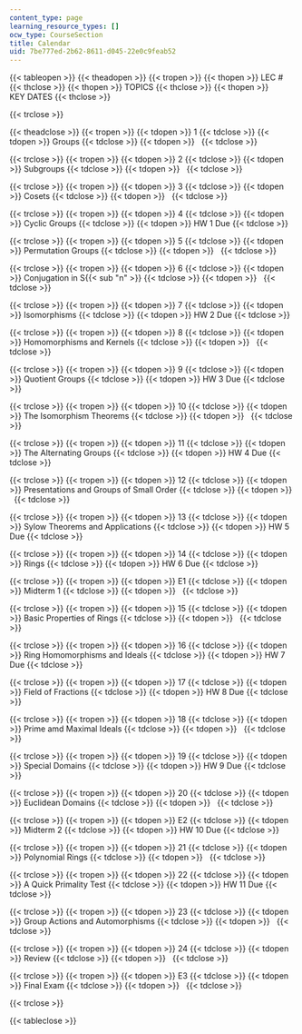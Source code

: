 ```yaml
---
content_type: page
learning_resource_types: []
ocw_type: CourseSection
title: Calendar
uid: 7be777ed-2b62-8611-d045-22e0c9feab52
---
```


{{< tableopen >}}
{{< theadopen >}}
{{< tropen >}}
{{< thopen >}}
LEC #
{{< thclose >}}
{{< thopen >}}
TOPICS
{{< thclose >}}
{{< thopen >}}
KEY DATES
{{< thclose >}}

{{< trclose >}}

{{< theadclose >}}
{{< tropen >}}
{{< tdopen >}}
1
{{< tdclose >}}
{{< tdopen >}}
Groups
{{< tdclose >}}
{{< tdopen >}}
 
{{< tdclose >}}

{{< trclose >}}
{{< tropen >}}
{{< tdopen >}}
2
{{< tdclose >}}
{{< tdopen >}}
Subgroups
{{< tdclose >}}
{{< tdopen >}}
 
{{< tdclose >}}

{{< trclose >}}
{{< tropen >}}
{{< tdopen >}}
3
{{< tdclose >}}
{{< tdopen >}}
Cosets
{{< tdclose >}}
{{< tdopen >}}
 
{{< tdclose >}}

{{< trclose >}}
{{< tropen >}}
{{< tdopen >}}
4
{{< tdclose >}}
{{< tdopen >}}
Cyclic Groups
{{< tdclose >}}
{{< tdopen >}}
HW 1 Due
{{< tdclose >}}

{{< trclose >}}
{{< tropen >}}
{{< tdopen >}}
5
{{< tdclose >}}
{{< tdopen >}}
Permutation Groups
{{< tdclose >}}
{{< tdopen >}}
 
{{< tdclose >}}

{{< trclose >}}
{{< tropen >}}
{{< tdopen >}}
6
{{< tdclose >}}
{{< tdopen >}}
Conjugation in S{{< sub "n" >}}
{{< tdclose >}}
{{< tdopen >}}
 
{{< tdclose >}}

{{< trclose >}}
{{< tropen >}}
{{< tdopen >}}
7
{{< tdclose >}}
{{< tdopen >}}
Isomorphisms
{{< tdclose >}}
{{< tdopen >}}
HW 2 Due
{{< tdclose >}}

{{< trclose >}}
{{< tropen >}}
{{< tdopen >}}
8
{{< tdclose >}}
{{< tdopen >}}
Homomorphisms and Kernels
{{< tdclose >}}
{{< tdopen >}}
 
{{< tdclose >}}

{{< trclose >}}
{{< tropen >}}
{{< tdopen >}}
9
{{< tdclose >}}
{{< tdopen >}}
Quotient Groups
{{< tdclose >}}
{{< tdopen >}}
HW 3 Due
{{< tdclose >}}

{{< trclose >}}
{{< tropen >}}
{{< tdopen >}}
10
{{< tdclose >}}
{{< tdopen >}}
The Isomorphism Theorems
{{< tdclose >}}
{{< tdopen >}}
 
{{< tdclose >}}

{{< trclose >}}
{{< tropen >}}
{{< tdopen >}}
11
{{< tdclose >}}
{{< tdopen >}}
The Alternating Groups
{{< tdclose >}}
{{< tdopen >}}
HW 4 Due
{{< tdclose >}}

{{< trclose >}}
{{< tropen >}}
{{< tdopen >}}
12
{{< tdclose >}}
{{< tdopen >}}
Presentations and Groups of Small Order
{{< tdclose >}}
{{< tdopen >}}
 
{{< tdclose >}}

{{< trclose >}}
{{< tropen >}}
{{< tdopen >}}
13
{{< tdclose >}}
{{< tdopen >}}
Sylow Theorems and Applications
{{< tdclose >}}
{{< tdopen >}}
HW 5 Due
{{< tdclose >}}

{{< trclose >}}
{{< tropen >}}
{{< tdopen >}}
14
{{< tdclose >}}
{{< tdopen >}}
Rings
{{< tdclose >}}
{{< tdopen >}}
HW 6 Due
{{< tdclose >}}

{{< trclose >}}
{{< tropen >}}
{{< tdopen >}}
E1
{{< tdclose >}}
{{< tdopen >}}
Midterm 1
{{< tdclose >}}
{{< tdopen >}}
 
{{< tdclose >}}

{{< trclose >}}
{{< tropen >}}
{{< tdopen >}}
15
{{< tdclose >}}
{{< tdopen >}}
Basic Properties of Rings
{{< tdclose >}}
{{< tdopen >}}
 
{{< tdclose >}}

{{< trclose >}}
{{< tropen >}}
{{< tdopen >}}
16
{{< tdclose >}}
{{< tdopen >}}
Ring Homomorphisms and Ideals
{{< tdclose >}}
{{< tdopen >}}
HW 7 Due
{{< tdclose >}}

{{< trclose >}}
{{< tropen >}}
{{< tdopen >}}
17
{{< tdclose >}}
{{< tdopen >}}
Field of Fractions
{{< tdclose >}}
{{< tdopen >}}
HW 8 Due
{{< tdclose >}}

{{< trclose >}}
{{< tropen >}}
{{< tdopen >}}
18
{{< tdclose >}}
{{< tdopen >}}
Prime amd Maximal Ideals
{{< tdclose >}}
{{< tdopen >}}
 
{{< tdclose >}}

{{< trclose >}}
{{< tropen >}}
{{< tdopen >}}
19
{{< tdclose >}}
{{< tdopen >}}
Special Domains
{{< tdclose >}}
{{< tdopen >}}
HW 9 Due
{{< tdclose >}}

{{< trclose >}}
{{< tropen >}}
{{< tdopen >}}
20
{{< tdclose >}}
{{< tdopen >}}
Euclidean Domains
{{< tdclose >}}
{{< tdopen >}}
 
{{< tdclose >}}

{{< trclose >}}
{{< tropen >}}
{{< tdopen >}}
E2
{{< tdclose >}}
{{< tdopen >}}
Midterm 2
{{< tdclose >}}
{{< tdopen >}}
HW 10 Due
{{< tdclose >}}

{{< trclose >}}
{{< tropen >}}
{{< tdopen >}}
21
{{< tdclose >}}
{{< tdopen >}}
Polynomial Rings
{{< tdclose >}}
{{< tdopen >}}
 
{{< tdclose >}}

{{< trclose >}}
{{< tropen >}}
{{< tdopen >}}
22
{{< tdclose >}}
{{< tdopen >}}
A Quick Primality Test
{{< tdclose >}}
{{< tdopen >}}
HW 11 Due
{{< tdclose >}}

{{< trclose >}}
{{< tropen >}}
{{< tdopen >}}
23
{{< tdclose >}}
{{< tdopen >}}
Group Actions and Automorphisms
{{< tdclose >}}
{{< tdopen >}}
 
{{< tdclose >}}

{{< trclose >}}
{{< tropen >}}
{{< tdopen >}}
24
{{< tdclose >}}
{{< tdopen >}}
Review
{{< tdclose >}}
{{< tdopen >}}
 
{{< tdclose >}}

{{< trclose >}}
{{< tropen >}}
{{< tdopen >}}
E3
{{< tdclose >}}
{{< tdopen >}}
Final Exam
{{< tdclose >}}
{{< tdopen >}}
 
{{< tdclose >}}

{{< trclose >}}

{{< tableclose >}}